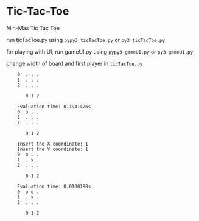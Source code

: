 # Tic-Tac-Toe
Min-Max Tic Tac Toe

run ticTacToe.py using `pypy3 ticTacToe.py` or `py3 ticTacToe.py`

for playing with UI, run gameUI.py using `pypy3 gameUI.py` or `py3 gameUI.py`

change width of board and first player in `ticTacToe.py`

        0  . . .
        1  . . . 
        2  . . . 
        
           0 1 2 
        
        Evaluation time: 0.1941426s
        0  o . .
        1  . . .
        2  . . .
        
           0 1 2

        Insert the X coordinate: 1
        Insert the Y coordinate: 1
        0  o . .
        1  . x .
        2  . . .
        
           0 1 2
        
        Evaluation time: 0.0100198s
        0  o o .
        1  . x .
        2  . . .
        
           0 1 2
